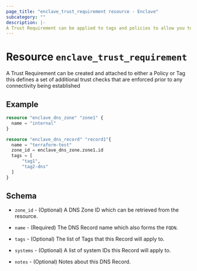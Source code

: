 ```yaml
---
page_title: "enclave_trust_requirement resource - Enclave"
subcategory: ""
description: |-
A Trust Requirement can be applied to tags and policies to allow you to apply additional trust checks to systems which are enforced prior to any connectivity being established.
---
```


# Resource `enclave_trust_requirement`

A Trust Requirement can be created and attached to either a Policy or Tag this defines a set of additional trust checks that are enforced prior to any connectivity being established

## Example

```terraform
resource "enclave_dns_zone" "zone1" {
  name = "internal"
}

resource "enclave_dns_record" "record1"{
  name = "terraform-test"
  zone_id = enclave_dns_zone.zone1.id
  tags = [
      "tag1",
      "tag2-dns"
  ]
}
```

## Schema

- `zone_id` - (Optional) A DNS Zone ID which can be retrieved from the resource.

- `name` - (Required) The DNS Record name which also forms the `FQDN`.

- `tags` - (Optional) The list of Tags that this Record will apply to.

- `systems` - (Optional) A list of system IDs this Record will apply to.

- `notes` - (Optional) Notes about this DNS Record.

